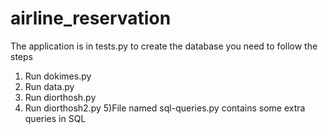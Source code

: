 # airline_reservation
The application is in tests.py
to create the database you need to follow the steps
1) Run dokimes.py
2) Run data.py
3) Run diorthosh.py
4) Run diorthosh2.py
5)File named sql-queries.py contains some extra queries in SQL 
